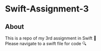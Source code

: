 # Swift-Assignment-3

## About
This is a repo of my 3rd assignment in Swift 🙂  
Please navigate to a swift file for code 🔍  
